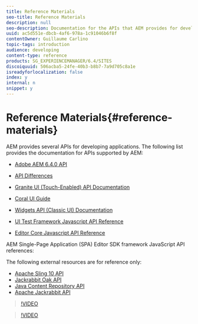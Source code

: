 ```yaml
---
title: Reference Materials
seo-title: Reference Materials
description: null
seo-description: Documentation for the APIs that AEM provides for developing applications
uuid: ac5d551e-dbcb-4af6-978a-1c91046b6f8f
contentOwner: Guillaume Carlino
topic-tags: introduction
audience: developing
content-type: reference
products: SG_EXPERIENCEMANAGER/6.4/SITES
discoiquuid: 506acba5-24fe-40b3-b8b7-7a9d705c8a1e
isreadyforlocalization: false
index: y
internal: n
snippet: y
---
```


# Reference Materials{#reference-materials}

AEM provides several APIs for developing applications. The following list provides the documentation for APIs supported by AEM:

* [Adobe AEM 6.4.0 API](/developing/using/reference-materials/javadoc/index)  

* [API Differences](/developing/using/reference-materials/diff-previous/changes)  

* [Granite UI (Touch-Enabled) API Documentation](/developing/using/reference-materials/granite-ui/api/index)  

* [Coral UI Guide](/developing/using/reference-materials/coral-ui/coralui3/index)  

* [Widgets API (Classic UI) Documentation](/developing/using/reference-materials/widgets-api/index)  

* [UI Test Framework Javascript API Reference](/developing/using/reference-materials/test-api/index)  

* [Editor Core Javascript API Reference](/developing/using/reference-materials/jsdoc/ui-touch/editor-core/index)

AEM Single-Page Application (SPA) Editor SDK framework JavaScript API references:

The following external resources are for reference only:

* [Apache Sling 10 API](https://sling.apache.org/apidocs/sling10/)
* [Jackrabbit Oak API](http://jackrabbit.apache.org/oak/docs/oak_api/overview.html)
* [Java Content Repository API](http://www.day.com/maven/javax.jcr/javadocs/jcr-2.0/)
* [Apache Jackrabbit API](http://jackrabbit.apache.org/api)

>[!VIDEO](https://vimeo.com/)

>[!VIDEO](https://vimeo.com/)
